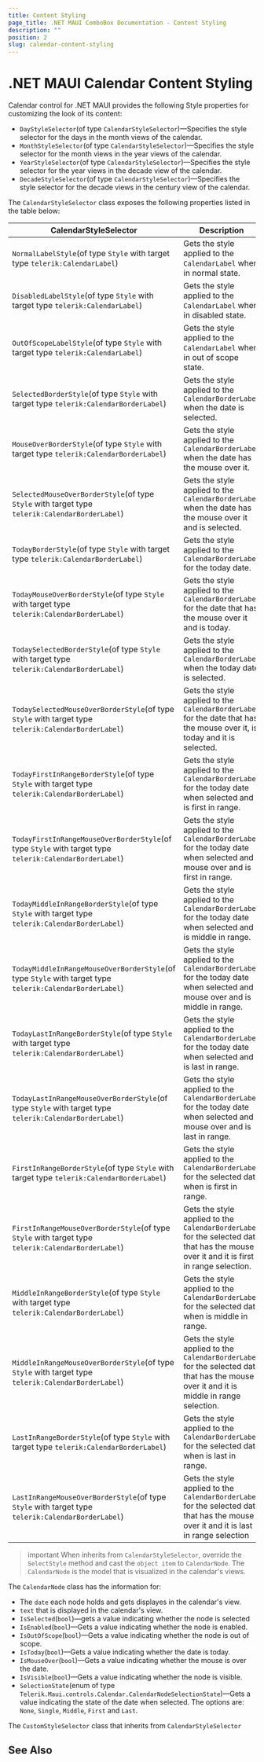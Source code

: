 ```yaml
---
title: Content Styling
page_title: .NET MAUI ComboBox Documentation - Content Styling
description: ""
position: 2
slug: calendar-content-styling
---
```


# .NET MAUI Calendar Content Styling

Calendar control for .NET MAUI provides the following Style properties for customizing the look of its content:

* `DayStyleSelector`(of type `CalendarStyleSelector`)&mdash;Specifies the style selector for the days in the month views of the calendar.
* `MonthStyleSelector`(of type `CalendarStyleSelector`)&mdash;Specifies the style selector for the month views in the year views of the calendar.
* `YearStyleSelector`(of type `CalendarStyleSelector`)&mdash;Specifies the style selector for the year views in the decade view of the calendar.
* `DecadeStyleSelector`(of type `CalendarStyleSelector`)&mdash;Specifies the style selector for the decade views in the century view of the calendar.

The `CalendarStyleSelector` class exposes the following properties listed in the table below: 

| CalendarStyleSelector | Description |
| ------------- | --------------- |
| `NormalLabelStyle`(of type `Style` with target type `telerik:CalendarLabel`) | Gets the style applied to the `CalendarLabel` when in normal state. |
| `DisabledLabelStyle`(of type `Style` with target type `telerik:CalendarLabel`) | Gets the style applied to the `CalendarLabel` when in disabled state. |
| `OutOfScopeLabelStyle`(of type `Style` with target type `telerik:CalendarLabel`) | Gets the style applied to the `CalendarLabel` when in out of scope state. |
| `SelectedBorderStyle`(of type `Style` with target type `telerik:CalendarBorderLabel`) | Gets the style applied to the `CalendarBorderLabel` when the date is selected. |
| `MouseOverBorderStyle`(of type `Style` with target type `telerik:CalendarBorderLabel`) | Gets the style applied to the `CalendarBorderLabel` when the date has the mouse over it. |
| `SelectedMouseOverBorderStyle`(of type `Style` with target type `telerik:CalendarBorderLabel`) | Gets the style applied to the `CalendarBorderLabel` when the date has the mouse over it and is selected. |
| `TodayBorderStyle`(of type `Style` with target type `telerik:CalendarBorderLabel`) | Gets the style applied to the `CalendarBorderLabel` for the today date. |
| `TodayMouseOverBorderStyle`(of type `Style` with target type `telerik:CalendarBorderLabel`) | Gets the style applied to the `CalendarBorderLabel` for the date that has the mouse over it and is today. |
| `TodaySelectedBorderStyle`(of type `Style` with target type `telerik:CalendarBorderLabel`) | Gets the style applied to the `CalendarBorderLabel` when the today date is selected. |
| `TodaySelectedMouseOverBorderStyle`(of type `Style` with target type `telerik:CalendarBorderLabel`) | Gets the style applied to the `CalendarBorderLabel` for the date that has the mouse over it, is today and it is selected. |
| `TodayFirstInRangeBorderStyle`(of type `Style` with target type `telerik:CalendarBorderLabel`) | Gets the style applied to the `CalendarBorderLabel` for the today date when selected and is first in range. |
| `TodayFirstInRangeMouseOverBorderStyle`(of type `Style` with target type `telerik:CalendarBorderLabel`) | Gets the style applied to the `CalendarBorderLabel` for the today date when selected and mouse over and is first in range. |
| `TodayMiddleInRangeBorderStyle`(of type `Style` with target type `telerik:CalendarBorderLabel`) | Gets the style applied to the `CalendarBorderLabel` for the today date when selected and is middle in range. |
| `TodayMiddleInRangeMouseOverBorderStyle`(of type `Style` with target type `telerik:CalendarBorderLabel`) | Gets the style applied to the `CalendarBorderLabel` for the today date when selected and mouse over and is middle in range. |
| `TodayLastInRangeBorderStyle`(of type `Style` with target type `telerik:CalendarBorderLabel`) | Gets the style applied to the `CalendarBorderLabel` for the today date when selected and is last in range. |
| `TodayLastInRangeMouseOverBorderStyle`(of type `Style` with target type `telerik:CalendarBorderLabel`) | Gets the style applied to the `CalendarBorderLabel` for the today date when selected and mouse over and is last in range. |
| `FirstInRangeBorderStyle`(of type `Style` with target type `telerik:CalendarBorderLabel`) | Gets the style applied to the `CalendarBorderLabel` for the selected date when is first in range. |
| `FirstInRangeMouseOverBorderStyle`(of type `Style` with target type `telerik:CalendarBorderLabel`) | Gets the style applied to the `CalendarBorderLabel` for the selected date that has the mouse over it and it is first in range selection. |
| `MiddleInRangeBorderStyle`(of type `Style` with target type `telerik:CalendarBorderLabel`) | Gets the style applied to the `CalendarBorderLabel` for the selected date when is middle in range. |
| `MiddleInRangeMouseOverBorderStyle`(of type `Style` with target type `telerik:CalendarBorderLabel`) | Gets the style applied to the `CalendarBorderLabel` for the selected date that has the mouse over it and it is middle in range selection. |
| `LastInRangeBorderStyle`(of type `Style` with target type `telerik:CalendarBorderLabel`) | Gets the style applied to the `CalendarBorderLabel` for the selected date when is last in range. |
| `LastInRangeMouseOverBorderStyle`(of type `Style` with target type `telerik:CalendarBorderLabel`) | Gets the style applied to the `CalendarBorderLabel` for the selected date that has the mouse over it and it is last in range selection |

>important When inherits from `CalendarStyleSelector`, override the `SelectStyle` method and cast the `object item` to `CalendarNode`. The `CalendarNode` is the model that is visualized in the calendar's views.

The `CalendarNode` class has the information for:

* The `date` each node holds and gets displayes in the calendar's view.
* `text` that is displayed in the calendar's view.
* `IsSelected`(`bool`)&mdash;gets a value indicating whether the node is selected
* `IsEnabled`(`bool`)&mdash;Gets a value indicating whether the node is enabled.
* `IsOutOfScope`(`bool`)&mdash;Gets a value indicating whether the node is out of scope.
* `IsToday`(`bool`)&mdash;Gets a value indicating whether the date is today.
* `IsMouseOver`(`bool`)&mdash;Gets a value indicating whether the mouse is over the date.
* `IsVisible`(`bool`)&mdash;Gets a value indicating whether the node is visible.
* `SelectionState`(enum of type `Telerik.Maui.controls.Calendar.CalendarNodeSelectionState`)&mdash;Gets a value indicating the state of the date when selected. The options are: `None`, `Single`, `Middle`, `First` and `Last`.

The `CustomStyleSelector` class that inherits from `CalendarStyleSelector`

<snippet id='calendar-styleselectors-custom-calendarstyleselector'/>

## See Also

